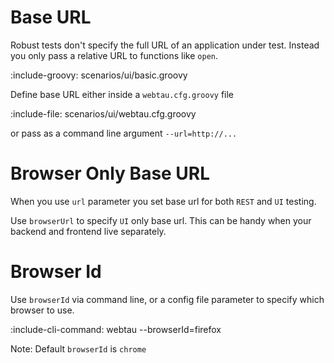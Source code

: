 # Base URL

Robust tests don't specify the full URL of an application under test.
Instead you only pass a relative URL to functions like `open`.

:include-groovy: scenarios/ui/basic.groovy

Define base URL either inside a `webtau.cfg.groovy` file

:include-file: scenarios/ui/webtau.cfg.groovy

or pass as a command line argument `--url=http://...`

# Browser Only Base URL

When you use `url` parameter you set base url for both `REST` and `UI` testing. 

Use `browserUrl` to specify `UI` only base url. This can be handy when your backend and frontend live separately.  

# Browser Id

Use `browserId` via command line, or a config file parameter to specify which browser to use.

:include-cli-command: webtau --browserId=firefox

Note: Default `browserId` is `chrome`
